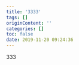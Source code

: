 ```yaml
---
title: '3333'
tags: []
originContent: ''
categories: []
toc: false
date: 2019-11-20 09:24:36
---
```


333
